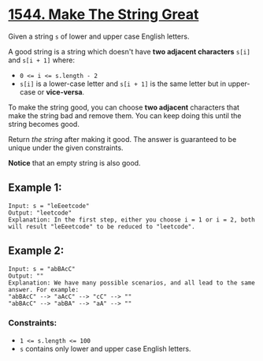 # [1544. Make The String Great](https://leetcode.com/problems/make-the-string-great/)

Given a string  `s`  of lower and upper case English letters.

A good string is a string which doesn't have  **two adjacent characters**  `s[i]`  and  `s[i + 1]`  where:

-   `0 <= i <= s.length - 2`
-   `s[i]`  is a lower-case letter and  `s[i + 1]`  is the same letter but in upper-case or  **vice-versa**.

To make the string good, you can choose  **two adjacent**  characters that make the string bad and remove them. You can keep doing this until the string becomes good.

Return  _the string_  after making it good. The answer is guaranteed to be unique under the given constraints.

**Notice**  that an empty string is also good.

## Example 1:

    Input: s = "leEeetcode"
    Output: "leetcode"
    Explanation: In the first step, either you choose i = 1 or i = 2, both will result "leEeetcode" to be reduced to "leetcode".

## Example 2:

    Input: s = "abBAcC"
    Output: ""
    Explanation: We have many possible scenarios, and all lead to the same answer. For example:
    "abBAcC" --> "aAcC" --> "cC" --> ""
    "abBAcC" --> "abBA" --> "aA" --> ""

### Constraints:
-   `1 <= s.length <= 100`
-   `s`  contains only lower and upper case English letters.
